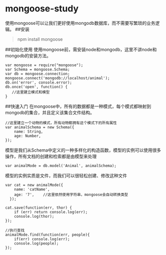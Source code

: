 # mongoose-study
使用mongoose可以让我们更好使用mongodb数据库，而不需要写繁琐的业务逻辑。
##安装

> npm install mongoose

##初始化使用
使用mongoose前，需安装node和mongodb，这里不讲node和mongodb的安装方法。

    var mongoose = require("mongoose");
    var Schema = mongoose.Schema;
    var db = mongoose.connection;
    mongoose.connect('mongodb://localhost/animal');
    db.on('error', console.error);
    db.once('open', function() {
       //这里建立模式和模型
    }

##快速入门
在mongoose中，所有的数据都是一种模式，每个模式都映射到mongodb的集合，并且定义该集合文件结构。

    //这里建立一个动物的模式，所有动物都拥有这个模式下的所有属性
    var animalSchema = new Schema({
        name: String,
        age: Number,
    });

模型是我们从Schema中定义的一种多样化的构造函数，模型的实例可以使用很多操作，所有文档的创建和检索都是由模型来处理

    var animalMode = db.model('Animal', animalSchema);
    
模型的实例实质是文件，而我们可以很轻松创建、修改这种文件

    var cat = new animalMode({
        name: 'catName',
        age: '7',    //这里依然使用字符串，mongoose会自动转换类型
      });
    
    cat.save(function(err, thor) {
        if (err) return console.log(err);
        console.log(thor);
    });
    
    //执行查找
    animalMode.find(function(err, people){
        if(err) console.log(err);
        console.log(people);
    });